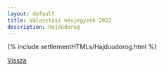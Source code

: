 ```yaml
---
layout: default
title: Választási névjegyzék 2022
description: Hajdúdorog
---
```


{% include settlementHTMLs/Hajduudorog.html %}

[Vissza](../)